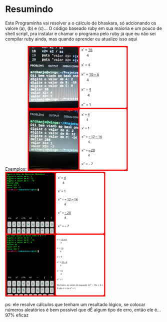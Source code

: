 
# Resumindo
Este Programinha vai resolver a o cálculo de bhaskara, só adcionando os valore (a), (b) e (c)... O código baseado ruby em sua maioria e um pouco de shell script, pra instalar e chamar o programa pelo ruby já que eu não sei compilar ruby ainda, mas quando aprender eu atualizo isso aqui

Exemplos:
<img src="https://github.com/4RCH4NJ0/bhaskrl/blob/main/Polish_20201127_204711288.jpg" height="400" alt="Screenshot"/>
<img src="https://github.com/4RCH4NJ0/bhaskrl/blob/main/Polish_20201127_210537598.jpg" height="400" alt="Screenshot"/>

ps: ele resolve cálculos que tenham um resultado lógico, se colocar números aleatórios é bem possível que dÊ algum tipo de erro, então ele é... 97% eficaz
